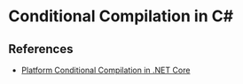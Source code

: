 # Conditional Compilation in C#

## References

* [Platform Conditional Compilation in .NET Core](https://blog.magnusmontin.net/2018/11/05/platform-conditional-compilation-in-net-core/)